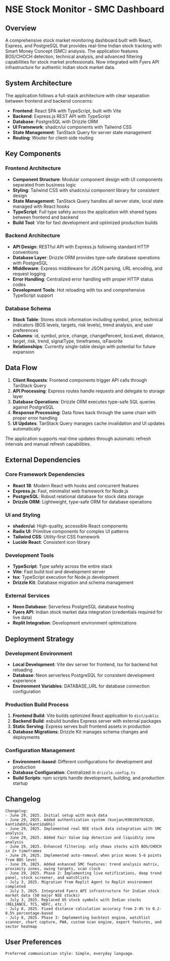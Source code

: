 # NSE Stock Monitor - SMC Dashboard

## Overview

A comprehensive stock market monitoring dashboard built with React, Express, and PostgreSQL that provides real-time Indian stock tracking with Smart Money Concept (SMC) analysis. The application features BOS/CHOCH detection, technical analysis, and advanced filtering capabilities for stock market professionals. Now integrated with Fyers API infrastructure for authentic Indian stock market data.

## System Architecture

The application follows a full-stack architecture with clear separation between frontend and backend concerns:

- **Frontend**: React SPA with TypeScript, built with Vite
- **Backend**: Express.js REST API with TypeScript
- **Database**: PostgreSQL with Drizzle ORM
- **UI Framework**: shadcn/ui components with Tailwind CSS
- **State Management**: TanStack Query for server state management
- **Routing**: Wouter for client-side routing

## Key Components

### Frontend Architecture
- **Component Structure**: Modular component design with UI components separated from business logic
- **Styling**: Tailwind CSS with shadcn/ui component library for consistent design
- **State Management**: TanStack Query handles all server state, local state managed with React hooks
- **TypeScript**: Full type safety across the application with shared types between frontend and backend
- **Build Tool**: Vite for fast development and optimized production builds

### Backend Architecture
- **API Design**: RESTful API with Express.js following standard HTTP conventions
- **Database Layer**: Drizzle ORM provides type-safe database operations with PostgreSQL
- **Middleware**: Express middleware for JSON parsing, URL encoding, and request logging
- **Error Handling**: Centralized error handling with proper HTTP status codes
- **Development Tools**: Hot reloading with tsx and comprehensive TypeScript support

### Database Schema
- **Stock Table**: Stores stock information including symbol, price, technical indicators (BOS levels, targets, risk levels), trend analysis, and user preferences
- **Columns**: id, symbol, price, change, changePercent, bosLevel, distance, target, risk, trend, signalType, timeframes, isFavorite
- **Relationships**: Currently single-table design with potential for future expansion

## Data Flow

1. **Client Requests**: Frontend components trigger API calls through TanStack Query
2. **API Processing**: Express routes handle requests and delegate to storage layer
3. **Database Operations**: Drizzle ORM executes type-safe SQL queries against PostgreSQL
4. **Response Processing**: Data flows back through the same chain with proper error handling
5. **UI Updates**: TanStack Query manages cache invalidation and UI updates automatically

The application supports real-time updates through automatic refresh intervals and manual refresh capabilities.

## External Dependencies

### Core Framework Dependencies
- **React 18**: Modern React with hooks and concurrent features
- **Express.js**: Fast, minimalist web framework for Node.js
- **PostgreSQL**: Robust relational database for stock data storage
- **Drizzle ORM**: Lightweight, type-safe ORM for database operations

### UI and Styling
- **shadcn/ui**: High-quality, accessible React components
- **Radix UI**: Primitive components for complex UI patterns
- **Tailwind CSS**: Utility-first CSS framework
- **Lucide React**: Consistent icon library

### Development Tools
- **TypeScript**: Type safety across the entire stack
- **Vite**: Fast build tool and development server
- **tsx**: TypeScript execution for Node.js development
- **Drizzle Kit**: Database migration and schema management

### External Services
- **Neon Database**: Serverless PostgreSQL database hosting
- **Fyers API**: Indian stock market data integration (credentials required for live data)
- **Replit Integration**: Development environment optimizations

## Deployment Strategy

### Development Environment
- **Local Development**: Vite dev server for frontend, tsx for backend hot reloading
- **Database**: Neon serverless PostgreSQL for consistent development experience
- **Environment Variables**: DATABASE_URL for database connection configuration

### Production Build Process
1. **Frontend Build**: Vite builds optimized React application to `dist/public`
2. **Backend Build**: esbuild bundles Express server with external packages
3. **Static Serving**: Express serves built frontend assets in production
4. **Database Migrations**: Drizzle Kit manages schema changes and deployments

### Configuration Management
- **Environment-based**: Different configurations for development and production
- **Database Configuration**: Centralized in `drizzle.config.ts`
- **Build Scripts**: npm scripts handle development, building, and production startup

## Changelog

```
Changelog:
- June 29, 2025. Initial setup with mock data
- June 29, 2025. Added authentication system (kunjan/K9016078282D, kantidabhi/kantidabhi)
- June 29, 2025. Implemented real NSE stock data integration with SMC analysis
- June 29, 2025. Added Fair Value Gap detection and liquidity zone analysis
- June 29, 2025. Enhanced filtering: only shows stocks with BOS/CHOCH in 2+ timeframes
- June 29, 2025. Implemented auto-removal when price moves 5-6 points from BOS level
- June 29, 2025. Added enhanced SMC features: trend analysis matrix, proximity zones, swing targets, scan clock
- June 29, 2025. Phase 2: Implementing live notifications, deep trend panel, stock screener, and watchlists
- July 3, 2025. Migration from Replit Agent to Replit environment completed
- July 3, 2025. Integrated Fyers API infrastructure for Indian stock market data (50 major NSE stocks)
- July 3, 2025. Replaced US stock symbols with Indian stocks (RELIANCE, TCS, HDFC, etc.)
- July 8, 2025. Fixed distance calculation accuracy from 2-4% to 0.2-0.5% percentage-based
- July 8, 2025. Phase 3: Implementing backtest engine, watchlist scanner, chart capture, PWA, custom scan engine, export features, and sector heatmap
```

## User Preferences

```
Preferred communication style: Simple, everyday language.
```